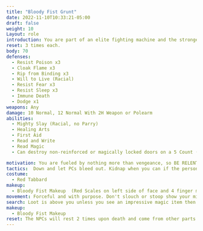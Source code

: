 ```yaml
---
title: "Bloody Fist Grunt"
date: 2022-11-10T10:33:21-05:00
draft: false
weight: 10
Layout: role
introduction: You are part of an elite fighting machine and the strongest Orc tribe in Elysia to date. You are fearless and barbaric in your lust for vengeance, but you are very tactical how you pursue victory. People fear the sight of you and flee in terror at your warcry. The Bloody Fist will endure any foe who opposes it, no one has stopped you yet.
reset: 3 times each.
body: 70
defenses: 
  - Resist Poison x3
  - Cloak Flame x3
  - Rip from Binding x3
  - Will to Live (Racial)
  - Resist Fear x3
  - Resist Sleep x3
  - Immune Death
  - Dodge x1
weapons: Any
damage: 10 Normal, 12 Normal With 2H Weapon or Polearm
abilities: 
  - Mighty Slay (Racial, no Parry)
  - Healing Arts
  - First Aid
  - Read and Write
  - Read Magic
  - Can destroy non-reinforced or magically locked doors on a 5 Count (1 I Shatter This Door....)

motivation: You are fueled by nothing more than vengeance, so BE RELENTLESS unless commanded by your Raid Leader of above command in the Bloody Fist. 
tactics:  Down and let PCs bleed out. Kidnap when you can if the person is of value. Stay with you Raid Leader unless ordered to do something else. Protect your Shamans as they keep you in the fight. Don’t wildly charge a group one by one. Make sure you go with your brothers to battle as your tactical training is strength in numbers. If a General is on the field then you form up around him in a Phalanx and don’t break rank unless he commands.
costume:
  - Red Tabbard
makeup: 
  - Bloody Fist Makeup  (Red Scales on left side of face and 4 finger mark warpaint on right side of face)
movement: Forceful and with purpose. Don't slouch or stoop show your might. 
search: Loot is above you unless you see an impressive magic item then tell your Raid Leader.
makeup: 
  - Bloody Fist Makeup
reset: The NPCs will rest 2 times upon death and come from other parts of the Lumbermill to defend. The NPCs may appear behind the players and start from outside the mod shack where they players entered to simulate being surrounded. 
---
```












